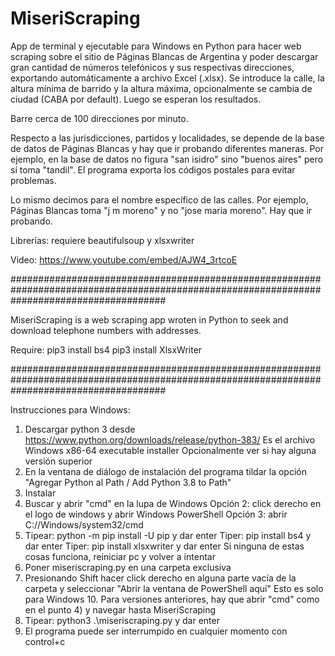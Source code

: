 # MiseriScraping
App de terminal y ejecutable para Windows en Python para hacer web scraping sobre el sitio de Páginas Blancas de Argentina y poder descargar gran cantidad de números telefónicos y sus respectivas direcciones, exportando automáticamente a archivo Excel (.xlsx). Se introduce la calle, la altura mínima de barrido y la altura máxima, opcionalmente se cambia de ciudad (CABA por default). Luego se esperan los resultados.

Barre cerca de 100 direcciones por minuto.

Respecto a las jurisdicciones, partidos y localidades, se depende de la base de datos de Páginas Blancas y hay que ir probando diferentes maneras. Por ejemplo, en la base de datos no figura "san isidro" sino "buenos aires" pero sí toma "tandil". El programa exporta los códigos postales para evitar problemas.

Lo mismo decimos para el nombre específico de las calles. Por ejemplo, Páginas Blancas toma "j m moreno" y no "jose maria moreno". Hay que ir probando.

Librerías: requiere beautifulsoup y xlsxwriter

Video: https://www.youtube.com/embed/AJW4_3rtcoE

############################################################################################################################################

MiseriScraping is a web scraping app wroten in Python to seek and download telephone numbers with addresses.

Require:
pip3 install bs4
pip3 install XlsxWriter


############################################################################################################################################

Instrucciones para Windows:
1) Descargar python 3 desde https://www.python.org/downloads/release/python-383/
   Es el archivo Windows x86-64 executable installer
   Opcionalmente ver si hay alguna versión superior
2) En la ventana de diálogo de instalación del programa tildar la opción "Agregar Python al Path / Add Python 3.8 to Path"
3) Instalar
4) Buscar y abrir "cmd" en la lupa de Windows
   Opción 2: click derecho en el logo de windows y abrir Windows PowerShell
   Opción 3: abrir C://Windows/system32/cmd
5) Tipear: python -m pip install -U pip    y dar enter
   Tiper:  pip install bs4                 y dar enter
   Tiper:  pip install xlsxwriter          y dar enter
   Si ninguna de estas cosas funciona, reiniciar pc y volver a intentar
6) Poner miseriscraping.py en una carpeta exclusiva
7) Presionando Shift hacer click derecho en alguna parte vacía de la carpeta y seleccionar "Abrir la ventana de PowerShell aquí"
   Esto es solo para Windows 10. Para versiones anteriores, hay que abrir "cmd" como en el punto 4) y navegar hasta MiseriScraping
8) Tipear: python3 .\miseriscraping.py     y dar enter
9) El programa puede ser interrumpido en cualquier momento con control+c


